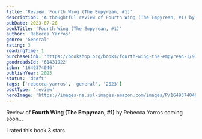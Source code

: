 ```yaml
---
title: 'Review: Fourth Wing (The Empyrean, #1)'
description: 'A thoughtful review of Fourth Wing (The Empyrean, #1) by Rebecca Yarros'
pubDate: 2023-07-28
bookTitle: 'Fourth Wing (The Empyrean, #1)'
author: 'Rebecca Yarros'
genre: 'General'
rating: 3
readingTime: 1
purchaseLink: 'https://bookshop.org/books/fourth-wing-the-empyrean-1/9781649374042'
goodreadsId: '61431922'
isbn: '1649374046'
publishYear: 2023
status: 'draft'
tags: ['rebecca-yarros', 'general', '2023']
postType: 'review'
heroImage: 'https://images-na.ssl-images-amazon.com/images/P/1649374046.01.L.jpg'
---
```


Review of **Fourth Wing (The Empyrean, #1)** by Rebecca Yarros coming soon...

I rated this book 3 stars.